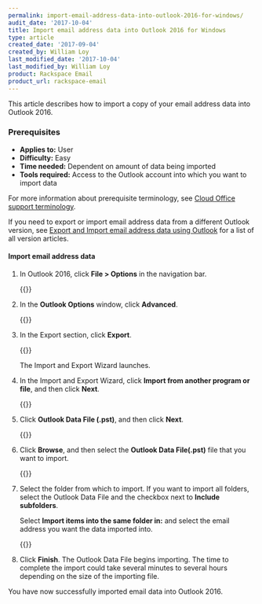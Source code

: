 ```yaml
---
permalink: import-email-address-data-into-outlook-2016-for-windows/
audit_date: '2017-10-04'
title: Import email address data into Outlook 2016 for Windows
type: article
created_date: '2017-09-04'
created_by: William Loy
last_modified_date: '2017-10-04'
last_modified_by: William Loy
product: Rackspace Email
product_url: rackspace-email
---
```


This article describes how to import a copy of your email address data into Outlook 2016.

### Prerequisites

- **Applies to:** User
- **Difficulty:** Easy
- **Time needed:** Dependent on amount of data being imported
- **Tools required:**  Access to the Outlook account into which you want to import data

For more information about prerequisite terminology, see [Cloud Office support terminology](/how-to/cloud-office-support-terminology/).

If you need to export or import email address data from a different Outlook version, see [Export and Import email address data using Outlook](/how-to/export-and-import-email-address-data-using-outlook) for a list of all version articles.

#### Import email address data

1. In Outlook 2016, click **File > Options** in the navigation bar.

    {{<image src="options2016.png" alt="" title="">}}

2. In the **Outlook Options** window, click **Advanced**.

    {{<image src="advanced2016.png" alt="" title="">}}

3. In the Export section, click **Export**.

    {{<image src="export2016.png" alt="" title="">}}
    
    The Import and Export Wizard launches.

4. In the Import and Export Wizard, click **Import from another program or file**, and then click **Next**.

    {{<image src="import_from_a_file2016.png" alt="" title="">}}

5. Click **Outlook Data File (.pst)**, and then click **Next**.

    {{<image src="outlook_data_file.png" alt="" title="">}}

6. Click **Browse**, and then select the **Outlook Data File(.pst)** file that you want to import.

    {{<image src="browse_import2016.png" alt="" title="">}}

7. Select the folder from which to import. If you want to import all folders, select the Outlook Data File and the checkbox next to **Include subfolders**. 

    Select **Import items into the same folder in:** and select the email address you want the data imported into.

    {{<image src="import_from2016.png" alt="" title="">}}

8. Click **Finish**. The Outlook Data File begins importing. The time to complete the import could take several minutes to several hours depending on the size of the importing file.

You have now successfully imported email data into Outlook 2016.
